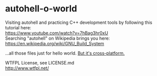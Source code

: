 # autohell-o-world

Visiting autohell and practicing C++ development tools by following this tutorial here:
<br><a href="https://www.youtube.com/watch?v=7hBag3hr0xU">https://www.youtube.com/watch?v=7hBag3hr0xU</a></br>
Searching "autohell" on Wikipedia brings you here:
<br><a href="https://en.wikipedia.org/wiki/GNU_Build_System">https://en.wikipedia.org/wiki/GNU_Build_System</a></br>

...all those files just for hello world. <a href="http://a.fod4.com/images/GifGuide/DealWithIt/_Deal_with_it_dog.gif">But it's cross-platform.</a>

WTFPL License, see LICENSE.md
<br><a href="http://www.wtfpl.net/">http://www.wtfpl.net/</a></br>
